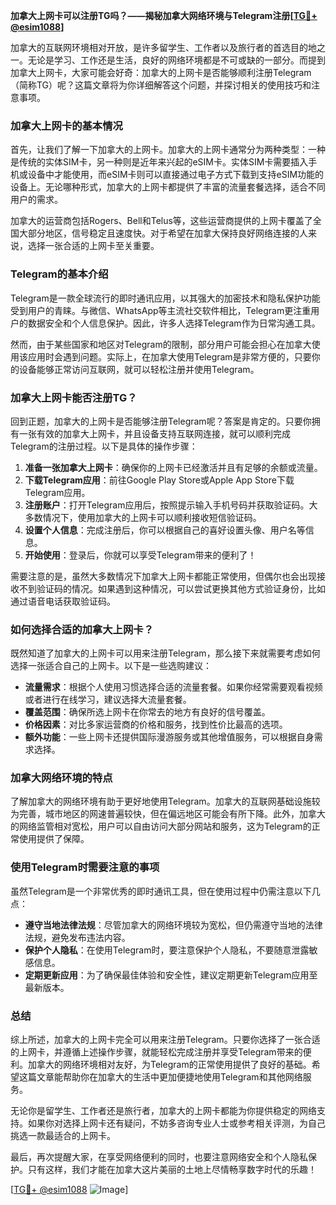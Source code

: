 **加拿大上网卡可以注册TG吗？——揭秘加拿大网络环境与Telegram注册[[TG💪+ @esim1088](https://t.me/s/esim1088)]**

加拿大的互联网环境相对开放，是许多留学生、工作者以及旅行者的首选目的地之一。无论是学习、工作还是生活，良好的网络环境都是不可或缺的一部分。而提到加拿大上网卡，大家可能会好奇：加拿大的上网卡是否能够顺利注册Telegram（简称TG）呢？这篇文章将为你详细解答这个问题，并探讨相关的使用技巧和注意事项。

### 加拿大上网卡的基本情况

首先，让我们了解一下加拿大的上网卡。加拿大的上网卡通常分为两种类型：一种是传统的实体SIM卡，另一种则是近年来兴起的eSIM卡。实体SIM卡需要插入手机或设备中才能使用，而eSIM卡则可以直接通过电子方式下载到支持eSIM功能的设备上。无论哪种形式，加拿大的上网卡都提供了丰富的流量套餐选择，适合不同用户的需求。

加拿大的运营商包括Rogers、Bell和Telus等，这些运营商提供的上网卡覆盖了全国大部分地区，信号稳定且速度快。对于希望在加拿大保持良好网络连接的人来说，选择一张合适的上网卡至关重要。

### Telegram的基本介绍

Telegram是一款全球流行的即时通讯应用，以其强大的加密技术和隐私保护功能受到用户的青睐。与微信、WhatsApp等主流社交软件相比，Telegram更注重用户的数据安全和个人信息保护。因此，许多人选择Telegram作为日常沟通工具。

然而，由于某些国家和地区对Telegram的限制，部分用户可能会担心在加拿大使用该应用时会遇到问题。实际上，在加拿大使用Telegram是非常方便的，只要你的设备能够正常访问互联网，就可以轻松注册并使用Telegram。

### 加拿大上网卡能否注册TG？

回到正题，加拿大的上网卡是否能够注册Telegram呢？答案是肯定的。只要你拥有一张有效的加拿大上网卡，并且设备支持互联网连接，就可以顺利完成Telegram的注册过程。以下是具体的操作步骤：

1. **准备一张加拿大上网卡**：确保你的上网卡已经激活并且有足够的余额或流量。
2. **下载Telegram应用**：前往Google Play Store或Apple App Store下载Telegram应用。
3. **注册账户**：打开Telegram应用后，按照提示输入手机号码并获取验证码。大多数情况下，使用加拿大的上网卡可以顺利接收短信验证码。
4. **设置个人信息**：完成注册后，你可以根据自己的喜好设置头像、用户名等信息。
5. **开始使用**：登录后，你就可以享受Telegram带来的便利了！

需要注意的是，虽然大多数情况下加拿大上网卡都能正常使用，但偶尔也会出现接收不到验证码的情况。如果遇到这种情况，可以尝试更换其他方式验证身份，比如通过语音电话获取验证码。

### 如何选择合适的加拿大上网卡？

既然知道了加拿大的上网卡可以用来注册Telegram，那么接下来就需要考虑如何选择一张适合自己的上网卡。以下是一些选购建议：

- **流量需求**：根据个人使用习惯选择合适的流量套餐。如果你经常需要观看视频或者进行在线学习，建议选择大流量套餐。
- **覆盖范围**：确保所选上网卡在你常去的地方有良好的信号覆盖。
- **价格因素**：对比多家运营商的价格和服务，找到性价比最高的选项。
- **额外功能**：一些上网卡还提供国际漫游服务或其他增值服务，可以根据自身需求选择。

### 加拿大网络环境的特点

了解加拿大的网络环境有助于更好地使用Telegram。加拿大的互联网基础设施较为完善，城市地区的网速普遍较快，但在偏远地区可能会有所下降。此外，加拿大的网络监管相对宽松，用户可以自由访问大部分网站和服务，这为Telegram的正常使用提供了保障。

### 使用Telegram时需要注意的事项

虽然Telegram是一个非常优秀的即时通讯工具，但在使用过程中仍需注意以下几点：

- **遵守当地法律法规**：尽管加拿大的网络环境较为宽松，但仍需遵守当地的法律法规，避免发布违法内容。
- **保护个人隐私**：在使用Telegram时，要注意保护个人隐私，不要随意泄露敏感信息。
- **定期更新应用**：为了确保最佳体验和安全性，建议定期更新Telegram应用至最新版本。

### 总结

综上所述，加拿大的上网卡完全可以用来注册Telegram。只要你选择了一张合适的上网卡，并遵循上述操作步骤，就能轻松完成注册并享受Telegram带来的便利。加拿大的网络环境相对友好，为Telegram的正常使用提供了良好的基础。希望这篇文章能帮助你在加拿大的生活中更加便捷地使用Telegram和其他网络服务。

无论你是留学生、工作者还是旅行者，加拿大的上网卡都能为你提供稳定的网络支持。如果你对选择上网卡还有疑问，不妨多咨询专业人士或参考相关评测，为自己挑选一款最适合的上网卡。

最后，再次提醒大家，在享受网络便利的同时，也要注意网络安全和个人隐私保护。只有这样，我们才能在加拿大这片美丽的土地上尽情畅享数字时代的乐趣！

[[TG💪+ @esim1088](https://t.me/s/esim1088) ![Image](https://i.postimg.cc/4NQfJmqS/Snipaste-2025-05-13-00-14-12.png)]